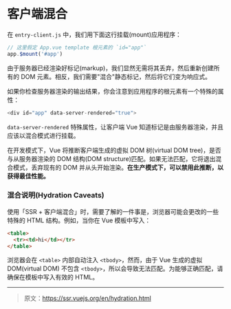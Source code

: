 # 客户端混合

在 `entry-client.js` 中，我们用下面这行挂载(mount)应用程序：

``` js
// 这里假定 App.vue template 根元素的 `id="app"`
app.$mount('#app')
```

由于服务器已经渲染好标记(markup)，我们显然无需将其丢弃，然后重新创建所有的 DOM 元素。相反，我们需要"混合"静态标记，然后将它们变为响应式。

如果你检查服务器渲染的输出结果，你会注意到应用程序的根元素有一个特殊的属性：

``` js
<div id="app" data-server-rendered="true">
```

`data-server-rendered` 特殊属性，让客户端 Vue 知道标记是由服务器渲染，并且应该以混合模式进行挂载。

在开发模式下，Vue 将推断客户端生成的虚拟 DOM 树(virtual DOM tree)，是否与从服务器渲染的 DOM 结构(DOM structure)匹配。如果无法匹配，它将退出混合模式，丢弃现有的 DOM 并从头开始渲染。**在生产模式下，可以禁用此推断，以获得最佳性能。**

### 混合说明(Hydration Caveats)

使用「SSR + 客户端混合」时，需要了解的一件事是，浏览器可能会更改的一些特殊的 HTML 结构。例如，当你在 Vue 模板中写入：

``` html
<table>
  <tr><td>hi</td></tr>
</table>
```

浏览器会在 `<table>` 内部自动注入 `<tbody>`，然而，由于 Vue 生成的虚拟 DOM(virtual DOM) 不包含 `<tbody>`，所以会导致无法匹配。为能够正确匹配，请确保在模板中写入有效的 HTML。

***

> 原文：https://ssr.vuejs.org/en/hydration.html
